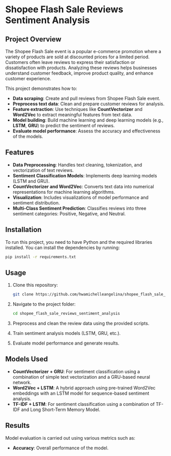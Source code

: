 # Shopee Flash Sale Reviews Sentiment Analysis

## Project Overview
The Shopee Flash Sale event is a popular e-commerce promotion where a variety of products are sold at discounted prices for a limited period. Customers often leave reviews to express their satisfaction or dissatisfaction with products. Analyzing these reviews helps businesses understand customer feedback, improve product quality, and enhance customer experience.

This project demonstrates how to:
- **Data scraping**: Create and pull reviews from Shopee Flash Sale event.
- **Preprocess text data**: Clean and prepare customer reviews for analysis.
- **Feature extraction**: Use techniques like **CountVectorizer** and **Word2Vec** to extract meaningful features from text data.
- **Model building**: Build machine learning and deep learning models (e.g., **LSTM**, **GRU**) to predict the sentiment of reviews.
- **Evaluate model performance**: Assess the accuracy and effectiveness of the models.

## Features
- **Data Preprocessing**: Handles text cleaning, tokenization, and vectorization of text reviews.
- **Sentiment Classification Models**: Implements deep learning models (LSTM and GRU).
- **CountVectorizer and Word2Vec**: Converts text data into numerical representations for machine learning algorithms.
- **Visualization**: Includes visualizations of model performance and sentiment distribution.
- **Multi-Class Sentiment Prediction**: Classifies reviews into three sentiment categories: Positive, Negative, and Neutral.

## Installation
To run this project, you need to have Python and the required libraries installed. You can install the dependencies by running:

```bash
pip install -r requirements.txt
```

## Usage
1. Clone this repository:
   ```bash
   git clone https://github.com/hwamichelleangelina/shopee_flash_sale_reviews_sentiment_analysis.git
   ```

2. Navigate to the project folder:
   ```bash
   cd shopee_flash_sale_reviews_sentiment_analysis
   ```

3. Preprocess and clean the review data using the provided scripts.
4. Train sentiment analysis models (LSTM, GRU, etc.).
5. Evaluate model performance and generate results.

## Models Used
- **CountVectorizer + GRU**: For sentiment classification using a combination of simple text vectorization and a GRU-based neural network.
- **Word2Vec + LSTM**: A hybrid approach using pre-trained Word2Vec embeddings with an LSTM model for sequence-based sentiment analysis.
- **TF-IDF + LSTM**: For sentiment classification using a combination of TF-IDF and Long Short-Term Memory Model.

## Results
Model evaluation is carried out using various metrics such as:
- **Accuracy**: Overall performance of the model.
